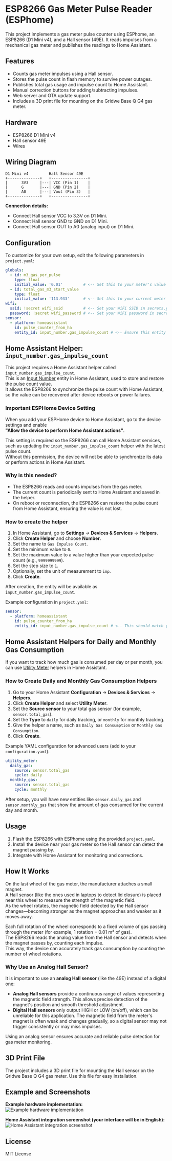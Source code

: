# ESP8266 Gas Meter Pulse Reader (ESPhome)

This project implements a gas meter pulse counter using ESPhome, an ESP8266 (D1 Mini v4), and a Hall sensor (49E). It reads impulses from a mechanical gas meter and publishes the readings to Home Assistant.

## Features

- Counts gas meter impulses using a Hall sensor.
- Stores the pulse count in flash memory to survive power outages.
- Publishes total gas usage and impulse count to Home Assistant.
- Manual correction buttons for adding/subtracting impulses.
- Web server and OTA update support.
- Includes a 3D print file for mounting on the Gridwe Base Q G4 gas meter.

## Hardware

- ESP8266 D1 Mini v4
- Hall sensor 49E
- Wires

## Wiring Diagram

```
D1 Mini v4         Hall Sensor 49E
+--------------+   +----------------+
|      3V3     |---| VCC (Pin 1)    |
|      G       |---| GND (Pin 2)    |
|      A0      |---| Vout (Pin 3)   |
+--------------+   +----------------+
```

**Connection details:**
- Connect Hall sensor VCC to 3.3V on D1 Mini.
- Connect Hall sensor GND to GND on D1 Mini.
- Connect Hall sensor OUT to A0 (analog input) on D1 Mini.

## Configuration

To customize for your own setup, edit the following parameters in `project.yaml`:

```yaml
globals:
  - id: m3_gas_per_pulse
    type: float
    initial_value: '0.01'         # <-- Set this to your meter's value (m³ per impulse)
  - id: total_gas_m3_start_value
    type: float
    initial_value: '113.933'      # <-- Set this to your current meter reading (m³)
wifi:
  ssid: !secret wifi_ssid         # <-- Set your WiFi SSID in secrets.yaml
  password: !secret wifi_password # <-- Set your WiFi password in secrets.yaml
sensor:
  - platform: homeassistant
    id: pulse_counter_from_ha
    entity_id: input_number.gas_impulse_count # <-- Ensure this entity exists in Home Assistant
```

## Home Assistant Helper: `input_number.gas_impulse_count`

This project requires a Home Assistant helper called `input_number.gas_impulse_count`.  
This is an [Input Number](https://www.home-assistant.io/integrations/input_number/) entity in Home Assistant, used to store and restore the pulse count value.  
It allows the ESP8266 to synchronize the pulse count with Home Assistant, so the value can be recovered after device reboots or power failures.

### Important ESPHome Device Setting

When you add your ESPHome device to Home Assistant, go to the device settings and enable  
**"Allow the device to perform Home Assistant actions"**.

This setting is required so the ESP8266 can call Home Assistant services, such as updating the `input_number.gas_impulse_count` helper with the latest pulse count.  
Without this permission, the device will not be able to synchronize its data or perform actions in Home Assistant.

### Why is this needed?

- The ESP8266 reads and counts impulses from the gas meter.
- The current count is periodically sent to Home Assistant and saved in the helper.
- On reboot or reconnection, the ESP8266 can restore the pulse count from Home Assistant, ensuring the value is not lost.

### How to create the helper

1. In Home Assistant, go to **Settings** → **Devices & Services** → **Helpers**.
2. Click **Create Helper** and choose **Number**.
3. Set the name to `Gas Impulse Count`.
4. Set the minimum value to `0`.
5. Set the maximum value to a value higher than your expected pulse count (e.g., `9999999999`).
6. Set the step size to `1`.
7. Optionally, set the unit of measurement to `imp`.
8. Click **Create**.

After creation, the entity will be available as `input_number.gas_impulse_count`.

Example configuration in `project.yaml`:
```yaml
sensor:
  - platform: homeassistant
    id: pulse_counter_from_ha
    entity_id: input_number.gas_impulse_count # <-- This should match your helper's entity_id
```

## Home Assistant Helpers for Daily and Monthly Gas Consumption

If you want to track how much gas is consumed per day or per month, you can use [Utility Meter](https://www.home-assistant.io/integrations/utility_meter/) helpers in Home Assistant.

### How to Create Daily and Monthly Gas Consumption Helpers

1. Go to your Home Assistant **Configuration** → **Devices & Services** → **Helpers**.
2. Click **Create Helper** and select **Utility Meter**.
3. Set the **Source sensor** to your total gas sensor (for example, `sensor.total_gas`).
4. Set the **Type** to `daily` for daily tracking, or `monthly` for monthly tracking.
5. Give the helper a name, such as `Daily Gas Consumption` or `Monthly Gas Consumption`.
6. Click **Create**.

Example YAML configuration for advanced users (add to your `configuration.yaml`):

```yaml
utility_meter:
  daily_gas:
    source: sensor.total_gas
    cycle: daily
  monthly_gas:
    source: sensor.total_gas
    cycle: monthly
```

After setup, you will have new entities like `sensor.daily_gas` and `sensor.monthly_gas` that show the amount of gas consumed for the current day and month.

## Usage

1. Flash the ESP8266 with ESPhome using the provided `project.yaml`.
2. Install the device near your gas meter so the Hall sensor can detect the magnet passing by.
3. Integrate with Home Assistant for monitoring and corrections.

## How It Works

On the last wheel of the gas meter, the manufacturer attaches a small magnet.  
A Hall sensor (like the ones used in laptops to detect lid closure) is placed near this wheel to measure the strength of the magnetic field.  
As the wheel rotates, the magnetic field detected by the Hall sensor changes—becoming stronger as the magnet approaches and weaker as it moves away.

Each full rotation of the wheel corresponds to a fixed volume of gas passing through the meter (for example, 1 rotation = 0.01 m³ of gas).  
The ESP8266 reads the analog value from the Hall sensor and detects when the magnet passes by, counting each impulse.  
This way, the device can accurately track gas consumption by counting the number of wheel rotations.

### Why Use an Analog Hall Sensor?

It is important to use an **analog Hall sensor** (like the 49E) instead of a digital one:

- **Analog Hall sensors** provide a continuous range of values representing the magnetic field strength. This allows precise detection of the magnet's position and smooth threshold adjustment.
- **Digital Hall sensors** only output HIGH or LOW (on/off), which can be unreliable for this application. The magnetic field from the meter's magnet is often weak and changes gradually, so a digital sensor may not trigger consistently or may miss impulses.

Using an analog sensor ensures accurate and reliable pulse detection for gas meter monitoring.

## 3D Print File

The project includes a 3D print file for mounting the Hall sensor on the Gridwe Base Q G4 gas meter. Use this file for easy installation.

## Example and Screenshots

**Example hardware implementation:**  
![Example hardware implementation](photo.png)

**Home Assistant integration screenshot (your interface will be in English):**  
![Home Assistant integration screenshot](haos.png)


## License

MIT License
